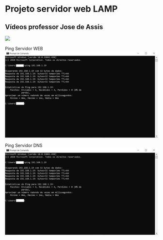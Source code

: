 #   Projeto servidor web LAMP
## Vídeos professor Jose de Assis
[![](http://img.youtube.com/vi/fqR5SymRgLQ/0.jpg)](http://www.youtube.com/watch?v=fqR5SymRgLQ "Curso Linux WEB Server Level 1")

Ping Servidor WEB
![Print ping servidor web](https://github.com/marcossalves/Servidor_WEB/blob/master/imagens/ping_servidor_web.png)



Ping Servidor DNS
![Print ping servidor web](https://github.com/marcossalves/Servidor_WEB/blob/master/imagens/ping_servidor_web.png)
